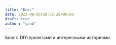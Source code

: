 ```yaml
---
title: "Блог"
date: 2023-08-06T10:56:28+06:00
draft: true
author: "yanb"
---
```


Блог с DIY-проектами и интересными историями.
